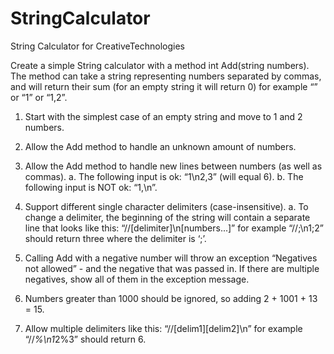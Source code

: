 # StringCalculator
String Calculator for CreativeTechnologies

Create a simple String calculator with a method int Add(string numbers).
The method can take a string representing numbers separated by commas, and will return their sum
(for an empty string it will return 0) for example “” or “1” or “1,2”.

1. Start with the simplest case of an empty string and move to 1 and 2 numbers.

2. Allow the Add method to handle an unknown amount of numbers.

3. Allow the Add method to handle new lines between numbers (as well as commas).
    a. The following input is ok: “1\n2,3” (will equal 6).
    b. The following input is NOT ok: “1,\n”.

4. Support different single character delimiters (case-insensitive).
    a. To change a delimiter, the beginning of the string will contain a separate line that looks like
    this: “//[delimiter]\n[numbers...]”
    for example “//;\n1;2” should return three where the delimiter
    is ‘;’.

5. Calling Add with a negative number will throw an exception “Negatives not allowed” - and the negative
    that was passed in.
    If there are multiple negatives, show all of them in the exception message.

6. Numbers greater than 1000 should be ignored, so adding 2 + 1001 + 13 = 15.

7. Allow multiple delimiters like this: “//[delim1][delim2]\n” for example “//*%\n1*2%3” should return 6.

